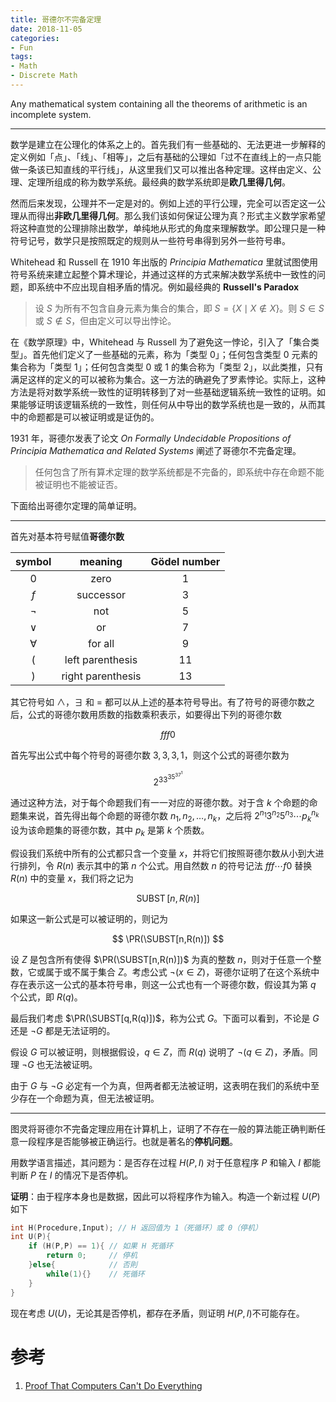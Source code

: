 ```yaml
---
title: 哥德尔不完备定理
date: 2018-11-05
categories:
- Fun
tags:
- Math
- Discrete Math
---
```


Any mathematical system containing all the theorems of arithmetic is an incomplete system.

<!--more-->

---

数学是建立在公理化的体系之上的。首先我们有一些基础的、无法更进一步解释的定义例如「点」、「线」、「相等」，之后有基础的公理如「过不在直线上的一点只能做一条该已知直线的平行线」，从这里我们又可以推出各种定理。这样由定义、公理、定理所组成的称为数学系统。最经典的数学系统即是**欧几里得几何**。

然而后来发现，公理并不一定是对的。例如上述的平行公理，完全可以否定这一公理从而得出**非欧几里得几何**。那么我们该如何保证公理为真？形式主义数学家希望将这种直觉的公理排除出数学，单纯地从形式的角度来理解数学。即公理只是一种符号记号，数学只是按照既定的规则从一些符号串得到另外一些符号串。

Whitehead 和 Russell 在 1910 年出版的 *Principia Mathematica* 里就试图使用符号系统来建立起整个算术理论，并通过这样的方式来解决数学系统中一致性的问题，即系统中不应出现自相矛盾的情况。例如最经典的 **Russell's Paradox**

> 设 $S$ 为所有不包含自身元素为集合的集合，即 $S=\{X \mid X\notin X\}$。则 $S\in S$ 或 $S\notin S$，但由定义可以导出悖论。

在《数学原理》中，Whitehead 与 Russell 为了避免这一悖论，引入了「集合类型」。首先他们定义了一些基础的元素，称为「类型 0」；任何包含类型 0 元素的集合称为「类型 1」；任何包含类型 0 或 1 的集合称为「类型 2」，以此类推，只有满足这样的定义的可以被称为集合。这一方法的确避免了罗素悖论。实际上，这种方法是将对数学系统一致性的证明转移到了对一些基础逻辑系统一致性的证明。如果能够证明该逻辑系统的一致性，则任何从中导出的数学系统也是一致的，从而其中的命题都是可以被证明或是证伪的。

1931 年，哥德尔发表了论文 *On Formally Undecidable Propositions of Principia Mathematica and Related Systems* 阐述了哥德尔不完备定理。

> 任何包含了所有算术定理的数学系统都是不完备的，即系统中存在命题不能被证明也不能被证否。

下面给出哥德尔定理的简单证明。

---

首先对基本符号赋值**哥德尔数**

|  symbol   |      meaning      | Gödel number |
| :-------: | :---------------: | :----------: |
|    $0$    |       zero        |      1       |
|    $f$    |     successor     |      3       |
|  $\neg$   |        not        |      5       |
|  $\lor$   |        or         |      7       |
| $\forall$ |      for all      |      9       |
|    $($    | left parenthesis  |      11      |
|    $)$    | right parenthesis |      13      |

其它符号如 $\land$，$\exists$ 和 $=$ 都可以从上述的基本符号导出。有了符号的哥德尔数之后，公式的哥德尔数用质数的指数乘积表示，如要得出下列的哥德尔数

$$
fff0
$$

首先写出公式中每个符号的哥德尔数 $3,3,3,1$，则这个公式的哥德尔数为

$$
2^33^35^37^1
$$

通过这种方法，对于每个命题我们有一一对应的哥德尔数。对于含 $k$ 个命题的命题集来说，首先得出每个命题的哥德尔数 $n_1, n_2, \dots, n_k$，之后将 $2^{n_1}3^{n_2}5^{n_3}\cdots p_k^{n_k}$ 设为该命题集的哥德尔数，其中 $p_k$ 是第 $k$ 个质数。

假设我们系统中所有的公式都只含一个变量 $x$，并将它们按照哥德尔数从小到大进行排列，令 $R(n)$ 表示其中的第 $n$ 个公式。用自然数 $n$ 的符号记法 $fff\cdots f0$ 替换 $R(n)$ 中的变量 $x$，我们将之记为

$$
\DeclareMathOperator{\PR}{PR}
\DeclareMathOperator{\SUBST}{SUBST}
\SUBST[n,R(n)]
$$

如果这一新公式是可以被证明的，则记为

$$
\PR(\SUBST[n,R(n)])
$$

设 $Z$ 是包含所有使得 $\PR(\SUBST[n,R(n)])$ 为真的整数 $n$，则对于任意一个整数，它或属于或不属于集合 $Z$。考虑公式 $\neg(x\in Z)$，哥德尔证明了在这个系统中存在表示这一公式的基本符号串，则这一公式也有一个哥德尔数，假设其为第 $q$ 个公式，即 $R(q)$。

最后我们考虑 $\PR(\SUBST[q,R(q)])$，称为公式 $G$。下面可以看到，不论是 $G$ 还是 $\neg G$ 都是无法证明的。

假设 $G$ 可以被证明，则根据假设，$q\in Z$，而 $R(q)$ 说明了 $\neg(q\in Z)$，矛盾。同理 $\neg G$ 也无法被证明。

由于 $G$ 与 $\neg G$ 必定有一个为真，但两者都无法被证明，这表明在我们的系统中至少存在一个命题为真，但无法被证明。

---

图灵将哥德尔不完备定理应用在计算机上，证明了不存在一般的算法能正确判断任意一段程序是否能够被正确运行。也就是著名的**停机问题**。

用数学语言描述，其问题为：是否存在过程 $H(P,I)$ 对于任意程序 $P$ 和输入 $I$ 都能判断 $P$ 在 $I$ 的情况下是否停机。

**证明**：由于程序本身也是数据，因此可以将程序作为输入。构造一个新过程 $U(P)$​ 如下

```c++
int H(Procedure,Input); // H 返回值为 1（死循环）或 0（停机）
int U(P){
    if (H(P,P) == 1){ // 如果 H 死循环
        return 0;     // 停机
    }else{            // 否則
        while(1){}    // 死循环
    }
}
```

现在考虑 $U(U)$，无论其是否停机，都存在矛盾，则证明 $H(P,I)$​ 不可能存在。

# 参考

1. [Proof That Computers Can't Do Everything](https://youtu.be/92WHN-pAFCs)
